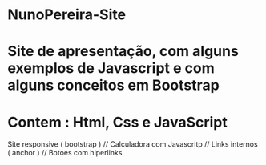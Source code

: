 # NunoPereira-Site
# Site de apresentação, com alguns exemplos de Javascript e com alguns conceitos em Bootstrap
# Contem : Html, Css e JavaScript
Site responsive ( bootstrap )  // Calculadora com Javascritp // 
Links internos ( anchor ) // 
Botoes com hiperlinks 







